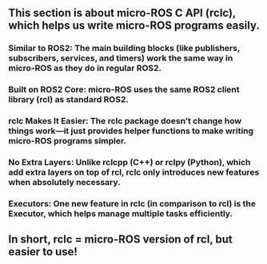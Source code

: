 ## This section is about micro-ROS C API (rclc), which helps us write micro-ROS programs easily.

###    Similar to ROS2: The main building blocks (like publishers, subscribers, services, and timers) work the same way in micro-ROS as they do in regular ROS2.
###    Built on ROS2 Core: micro-ROS uses the same ROS2 client library (rcl) as standard ROS2.
###    rclc Makes It Easier: The rclc package doesn’t change how things work—it just provides helper functions to make writing micro-ROS programs simpler.
###    No Extra Layers: Unlike rclcpp (C++) or rclpy (Python), which add extra layers on top of rcl, rclc only introduces new features when absolutely necessary.
###    Executors: One new feature in rclc (in comparison to rcl) is the Executor, which helps manage multiple tasks efficiently.

## In short, rclc = micro-ROS version of rcl, but easier to use!
